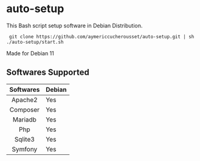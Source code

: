 # auto-setup

This Bash script setup software in Debian Distribution.   

``` git clone https://github.com/aymericcucherousset/auto-setup.git | sh ./auto-setup/start.sh```   

Made for Debian 11

## Softwares Supported ##

| Softwares | Debian|
| :-------: | ----- |
| Apache2   | Yes   |
| Composer  | Yes   |
| Mariadb   | Yes   |
| Php       | Yes   |
| Sqlite3   | Yes   |
| Symfony   | Yes   |